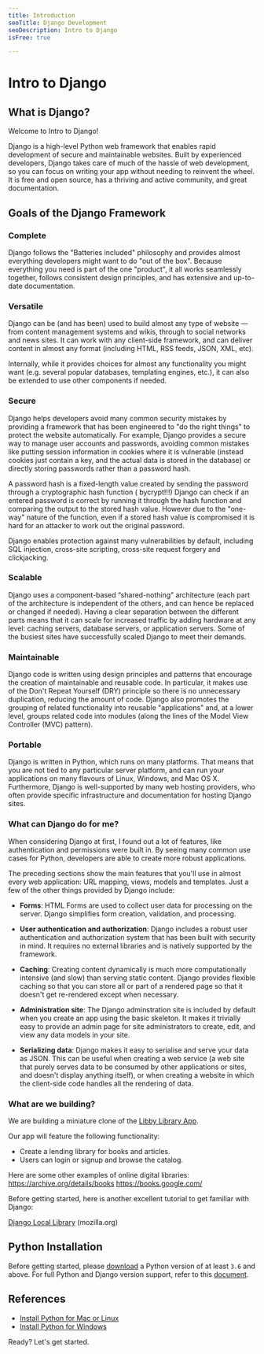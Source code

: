 ```yaml
---
title: Introduction
seoTitle: Django Development
seoDescription: Intro to Django
isFree: true

---
```


# Intro to Django

## What is Django?

Welcome to Intro to Django!

Django is a high-level Python web framework that enables rapid development of secure and maintainable websites. Built by experienced developers, Django takes care of much of the hassle of web development, so you can focus on writing your app without needing to reinvent the wheel. It is free and open source, has a thriving and active community, and great documentation.

## Goals of the Django Framework

### Complete
Django follows the "Batteries included" philosophy and provides almost everything developers might want to do "out of the box". Because everything you need is part of the one "product", it all works seamlessly together, follows consistent design principles, and has extensive and up-to-date documentation.

### Versatile
Django can be (and has been) used to build almost any type of website — from content management systems and wikis, through to social networks and news sites. It can work with any client-side framework, and can deliver content in almost any format (including HTML, RSS feeds, JSON, XML, etc). 

Internally, while it provides choices for almost any functionality you might want (e.g. several popular databases, templating engines, etc.), it can also be extended to use other components if needed.

### Secure
Django helps developers avoid many common security mistakes by providing a framework that has been engineered to "do the right things" to protect the website automatically. For example, Django provides a secure way to manage user accounts and passwords, avoiding common mistakes like putting session information in cookies where it is vulnerable (instead cookies just contain a key, and the actual data is stored in the database) or directly storing passwords rather than a password hash.

A password hash is a fixed-length value created by sending the password through a cryptographic hash function ( bycrypt!!!)  Django can check if an entered password is correct by running it through the hash function and comparing the output to the stored hash value. However due to the "one-way" nature of the function, even if a stored hash value is compromised it is hard for an attacker to work out the original password.

Django enables protection against many vulnerabilities by default, including SQL injection, cross-site scripting, cross-site request forgery and clickjacking.

### Scalable
Django uses a component-based “shared-nothing” architecture (each part of the architecture is independent of the others, and can hence be replaced or changed if needed). Having a clear separation between the different parts means that it can scale for increased traffic by adding hardware at any level: caching servers, database servers, or application servers. Some of the busiest sites have successfully scaled Django to meet their demands.

### Maintainable
Django code is written using design principles and patterns that encourage the creation of maintainable and reusable code. In particular, it makes use of the Don't Repeat Yourself (DRY) principle so there is no unnecessary duplication, reducing the amount of code. Django also promotes the grouping of related functionality into reusable "applications" and, at a lower level, groups related code into modules (along the lines of the Model View Controller (MVC) pattern).

### Portable
Django is written in Python, which runs on many platforms. That means that you are not tied to any particular server platform, and can run your applications on many flavours of Linux, Windows, and Mac OS X. Furthermore, Django is well-supported by many web hosting providers, who often provide specific infrastructure and documentation for hosting Django sites.

### What can Django do for me?

When considering Django at first, I found out a lot of features, like authentication and permissions were built in. By seeing many common use cases for Python, developers are able to create more robust applications.

The preceding sections show the main features that you'll use in almost every web application: URL mapping, views, models and templates. Just a few of the other things provided by Django include:

- **Forms**: HTML Forms are used to collect user data for processing on the server. Django simplifies form creation, validation, and processing.

- **User authentication and authorization**: Django includes a robust user authentication and authorization system that has been built with security in mind. It requires no external libraries and is natively supported by the framework.

- **Caching**: Creating content dynamically is much more computationally intensive (and slow) than serving static content. Django provides flexible caching so that you can store all or part of a rendered page so that it doesn't get re-rendered except when necessary.

- **Administration site**: The Django adminstration site is included by default when you create an app using the basic skeleton. It makes it trivially easy to provide an admin page for site administrators to create, edit, and view any data models in your site.

- **Serializing data**: Django makes it easy to serialise and serve your data as JSON. This can be useful when creating a web service (a web site that purely serves data to be consumed by other applications or sites, and doesn't display anything itself), or when creating a website in which the client-side code handles all the rendering of data.

### What are we building?

We are building a miniature clone of the [Libby Library App](https://libbyapp.com).

Our app will feature the following functionality:
- Create a lending library for books and articles.
- Users can login or signup and browse the catalog.

Here are some other examples of online digital libraries:
https://archive.org/details/books
https://books.google.com/

Before getting started, here is another excellent tutorial to get familiar with Django:

[Django Local Library](https://developer.mozilla.org/en-US/docs/Learn/Server-side/Django) (mozilla.org)

## Python Installation

Before getting started, please [download](https://www.python.org/downloads/) a Python version of at least `3.6` and above. For full Python and Django version support, refer to this [document](https://docs.djangoproject.com/en/3.0/faq/install/#what-python-version-can-i-use-with-django).

## References

- [Install Python for Mac or Linux](https://www.codingforentrepreneurs.com/blog/install-django-on-mac-or-linux)
- [Install Python for Windows](https://www.codingforentrepreneurs.com/blog/install-python-django-on-windows)

Ready? Let's get started.